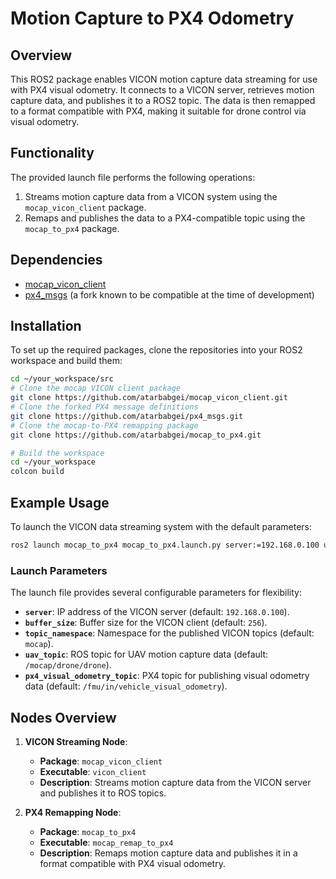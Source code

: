 
# Motion Capture to PX4 Odometry

## Overview
This ROS2 package enables VICON motion capture data streaming for use with PX4 visual odometry. It connects to a VICON server, retrieves motion capture data, and publishes it to a ROS2 topic. The data is then remapped to a format compatible with PX4, making it suitable for drone control via visual odometry.

## Functionality
The provided launch file performs the following operations:
1. Streams motion capture data from a VICON system using the `mocap_vicon_client` package.
2. Remaps and publishes the data to a PX4-compatible topic using the `mocap_to_px4` package.

## Dependencies

- [mocap_vicon_client](https://github.com/atarbabgei/keyboard_joy)
- [px4_msgs](https://github.com/atarbabgei/px4_msgs) (a fork known to be compatible at the time of development)

## Installation

To set up the required packages, clone the repositories into your ROS2 workspace and build them:

```bash
cd ~/your_workspace/src
# Clone the mocap VICON client package
git clone https://github.com/atarbabgei/mocap_vicon_client.git
# Clone the forked PX4 message definitions
git clone https://github.com/atarbabgei/px4_msgs.git
# Clone the mocap-to-PX4 remapping package
git clone https://github.com/atarbabgei/mocap_to_px4.git

# Build the workspace
cd ~/your_workspace
colcon build
```

## Example Usage

To launch the VICON data streaming system with the default parameters:

```bash
ros2 launch mocap_to_px4 mocap_to_px4.launch.py server:=192.168.0.100 uav_topic:='/mocap/drone/drone'
```

### Launch Parameters

The launch file provides several configurable parameters for flexibility:

- **`server`**: IP address of the VICON server (default: `192.168.0.100`).
- **`buffer_size`**: Buffer size for the VICON client (default: `256`).
- **`topic_namespace`**: Namespace for the published VICON topics (default: `mocap`).
- **`uav_topic`**: ROS topic for UAV motion capture data (default: `/mocap/drone/drone`).
- **`px4_visual_odometry_topic`**: PX4 topic for publishing visual odometry data (default: `/fmu/in/vehicle_visual_odometry`).

## Nodes Overview

1. **VICON Streaming Node**:
   - **Package**: `mocap_vicon_client`
   - **Executable**: `vicon_client`
   - **Description**: Streams motion capture data from the VICON server and publishes it to ROS topics.

2. **PX4 Remapping Node**:
   - **Package**: `mocap_to_px4`
   - **Executable**: `mocap_remap_to_px4`
   - **Description**: Remaps motion capture data and publishes it in a format compatible with PX4 visual odometry.
